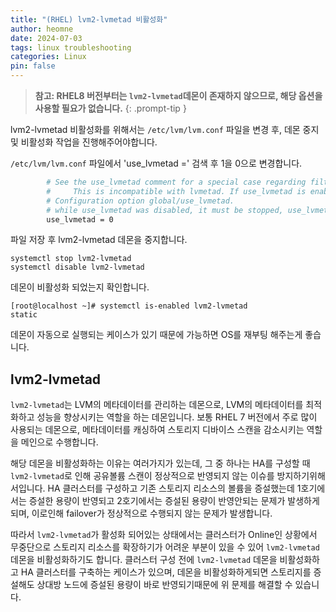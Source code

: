 ```yaml
---
title: "(RHEL) lvm2-lvmetad 비활성화"
author: heomne
date: 2024-07-03
tags: linux troubleshooting
categories: Linux
pin: false
---
```


> **참고: RHEL8 버전부터는 `lvm2-lvmetad`데몬이 존재하지 않으므로, 해당 옵션을 사용할 필요가 없습니다.**
{: .prompt-tip }

lvm2-lvmetad 비활성화를 위해서는 `/etc/lvm/lvm.conf` 파일을 변경 후, 데몬 중지 및 비활성화 작업을 진행해주어야합니다.

`/etc/lvm/lvm.conf` 파일에서 'use_lvmetad =' 검색 후 1을 0으로 변경합니다.
```bash
        # See the use_lvmetad comment for a special case regarding filters.
        #     This is incompatible with lvmetad. If use_lvmetad is enabled,
        # Configuration option global/use_lvmetad.
        # while use_lvmetad was disabled, it must be stopped, use_lvmetad
        use_lvmetad = 0
```

파일 저장 후 lvm2-lvmetad 데몬을 중지합니다.
```
systemctl stop lvm2-lvmetad
systemctl disable lvm2-lvmetad
```
데몬이 비활성화 되었는지 확인합니다.
```terminal
[root@localhost ~]# systemctl is-enabled lvm2-lvmetad
static
```

데몬이 자동으로 실행되는 케이스가 있기 때문에 가능하면 OS를 재부팅 해주는게 좋습니다.

## lvm2-lvmetad

`lvm2-lvmetad`는 LVM의 메타데이터를 관리하는 데몬으로, LVM의 메타데이터를 최적화하고 성능을 향상시키는 역할을 하는 데몬입니다.
보통 RHEL 7 버전에서 주로 많이 사용되는 데몬으로, 메타데이터를 캐싱하여 스토리지 디바이스 스캔을 감소시키는 역할을 메인으로 수행합니다.

해당 데몬을 비활성화하는 이유는 여러가지가 있는데, 그 중 하나는 HA를 구성할 때 `lvm2-lvmetad`로 인해 공유볼륨 스캔이 정상적으로 반영되지 않는 이슈를 방지하기위해서입니다.
HA 클러스터를 구성하고 기존 스토리지 리소스의 볼륨을 증설했는데 1호기에서는 증설한 용량이 반영되고 2호기에서는 증설된 용량이 반영안되는 문제가 발생하게되며, 이로인해 failover가 정상적으로 수행되지 않는 문제가 발생합니다.

따라서 `lvm2-lvmetad`가 활성화 되어있는 상태에서는 클러스터가 Online인 상황에서 무중단으로 스토리지 리소스를 확장하기가 어려운 부분이 있을 수 있어 `lvm2-lvmetad` 데몬을 비활성화하기도 합니다. 클러스터 구성 전에 `lvm2-lvmetad` 데몬을 비활성화하고 HA 클러스터를 구축하는 케이스가 있으며, 데몬을 비활성화하게되면 스토리지를 증설해도 상대방 노드에 증설된 용량이 바로 반영되기때문에 위 문제를 해결할 수 있습니다.